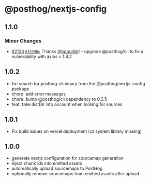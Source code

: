 # @posthog/nextjs-config

## 1.1.0

### Minor Changes

- [#2123](https://github.com/PostHog/posthog-js/pull/2123) [`6f3390e`](https://github.com/PostHog/posthog-js/commit/6f3390e8eda844d3ff2ace0f57bedb3230c72319) Thanks [@hpouillot](https://github.com/hpouillot)! - upgrade @posthog/cli to fix a vulnerability with axios < 1.8.2

## 1.0.2

- fix: search for posthog-cli binary from the @posthog/nextjs-config package
- chore: add error messages
- chore: bump @posthog/cli dependency to 0.3.5
- feat: take distDir into account when looking for sources

## 1.0.1

- Fix build issues on vercel deployment (xz system library missing)

## 1.0.0

- generate nextjs configuration for sourcemap generation
- inject chunk ids into emitted assets
- automatically upload sourcemaps to PostHog
- optionally remove sourcemaps from emitted assets after upload
